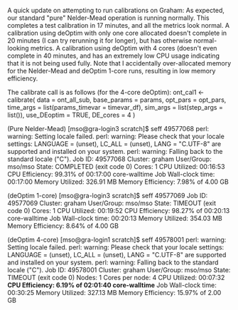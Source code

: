 A quick update on attempting to run calibrations on Graham:
As expected, our standard "pure" Nelder-Mead operation is running normally. This completes a test calibration in 17 minutes, and all the metrics look normal. A calibration using deOptim with only one core allocated doesn't complete in 20 minutes (I can try rerunning it for longer), but has otherwise normal-looking metrics. A calibration using deOptim with 4 cores (doesn't even complete in 40 minutes, and has an extremely low CPU usage indicating that it is not being used fully. Note that I accidentally over-allocated memory for the Nelder-Mead and deOptim 1-core runs, resulting in low memory efficiency.

The calibrate call is as follows (for the 4-core deOptim):
ont_cal1 <- calibrate(
  data = ont_all_sub,
  base_params = params,
  opt_pars = opt_pars,
  time_args = list(params_timevar = timevar_df),
  sim_args = list(step_args = list()),
  use_DEoptim = TRUE,
  DE_cores = 4
)

(Pure Nelder-Mead)
[mso@gra-login3 scratch]$ seff 49577068
perl: warning: Setting locale failed.
perl: warning: Please check that your locale settings:
        LANGUAGE = (unset),
        LC_ALL = (unset),
        LANG = "C.UTF-8"
    are supported and installed on your system.
perl: warning: Falling back to the standard locale ("C").
Job ID: 49577068
Cluster: graham
User/Group: mso/mso
State: COMPLETED (exit code 0)
Cores: 1
CPU Utilized: 00:16:53
CPU Efficiency: 99.31% of 00:17:00 core-walltime
Job Wall-clock time: 00:17:00
Memory Utilized: 326.91 MB
Memory Efficiency: 7.98% of 4.00 GB

(deOptim 1-core)
[mso@gra-login3 scratch]$ seff 49577069
Job ID: 49577069
Cluster: graham
User/Group: mso/mso
State: TIMEOUT (exit code 0)
Cores: 1
CPU Utilized: 00:19:52
CPU Efficiency: 98.27% of 00:20:13 core-walltime
Job Wall-clock time: 00:20:13
Memory Utilized: 354.03 MB
Memory Efficiency: 8.64% of 4.00 GB

(deOptim 4-core)
[mso@gra-login1 scratch]$ seff 49578001
perl: warning: Setting locale failed.
perl: warning: Please check that your locale settings:
        LANGUAGE = (unset),
        LC_ALL = (unset),
        LANG = "C.UTF-8"
    are supported and installed on your system.
perl: warning: Falling back to the standard locale ("C").
Job ID: 49578001
Cluster: graham
User/Group: mso/mso
State: TIMEOUT (exit code 0)
Nodes: 1
Cores per node: 4
CPU Utilized: 00:07:32
**CPU Efficiency: 6.19% of 02:01:40 core-walltime**
Job Wall-clock time: 00:30:25
Memory Utilized: 327.13 MB
Memory Efficiency: 15.97% of 2.00 GB
